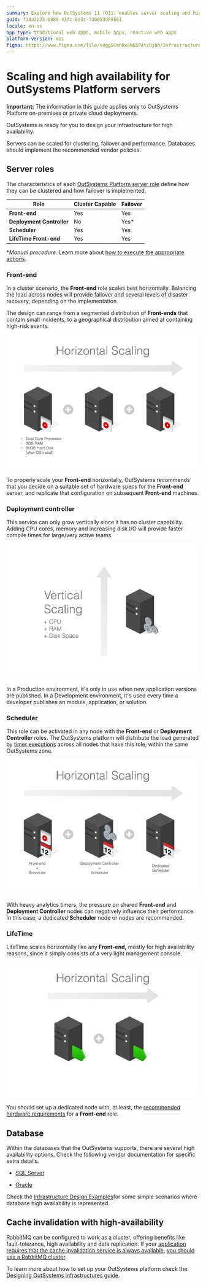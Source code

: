 ```yaml
---
summary: Explore how OutSystems 11 (O11) enables server scaling and high availability for enhanced clustering and failover capabilities.
guid: f28a3223-0889-43fc-8d3c-730053d89561
locale: en-us
app_type: traditional web apps, mobile apps, reactive web apps
platform-version: o11
figma: https://www.figma.com/file/s4ggSCmhDxaNG5P4tzUjbh/Infrastructure-Management?type=design&node-id=101%3A242&mode=design&t=NaxT2dSeMuD9zH0S-1
---
```


# Scaling and high availability for OutSystems Platform servers

<div class="info" markdown="1">

**Important:** The information in this guide applies only to OutSystems Platform on-premises or private cloud deployments.

</div>

OutSystems is ready for you to design your infrastructure for high availability.

Servers can be scaled for clustering, failover and performance. Databases should implement the recommended vendor policies.

## Server roles

The characteristics of each [OutSystems Platform server role](server-roles.md) define how they can be clustered and how failover is implemented.

| **Role**                  | **Cluster Capable** | **Failover** |
|---------------------------|---------------------|--------------|
| **Front-end**             | Yes                 | Yes          |
| **Deployment Controller** | No                  | Yes*         |
| **Scheduler**             | Yes                 | Yes          |
| **LifeTime Front-end**    | Yes                 | Yes          |

**Manual procedure*. Learn more about [how to execute the appropriate actions](https://success.outsystems.com/support/enterprise_customers/maintenance_and_operations/outsystems_platform_server_failover_procedures/).

### Front-end

In a cluster scenario, the **Front-end** role scales best horizontally. Balancing the load across nodes will provide failover and several levels of disaster recovery, depending on the implementation.

The design can range from a segmented distribution of **Front-ends** that contain small incidents, to a geographical distribution aimed at containing high-risk events.

![Illustration of horizontal scaling showing three servers with dual-core processors, 8GB RAM, and 80GB hard disks.](images/scaling-ha-servers_0.png "Horizontal Scaling for Front-end Servers")

To properly scale your **Front-end** horizontally, OutSystems recommends that you decide on a suitable set of hardware specs for the **Front-end** server, and replicate that configuration on subsequent **Front-end** machines.

### Deployment controller

This service can only grow vertically since it has no cluster capability. Adding CPU cores, memory and increasing disk I/O will provide faster compile times for large/very active teams.

![Graphic representing vertical scaling with a single server and increased CPU, RAM, and disk space.](images/scaling-ha-servers_1.png "Vertical Scaling for Deployment Controller")

In a Production environment, it's only in use when new application versions are published. In a Development environment, it's used every time a developer publishes an module, application, or solution.

### Scheduler

This role can be activated in any node with the **Front-end** or **Deployment Controller** roles. The OutSystems platform will distribute the load generated by [timer executions](https://success.outsystems.com/documentation/11/developing_an_application/use_timers/) across all nodes that have this role, within the same OutSystems zone.

![Diagram showing horizontal scaling with three servers: a front-end with scheduler, a deployment controller with scheduler, and a dedicated scheduler.](images/scaling-ha-servers_2.png "Horizontal Scaling with Scheduler Role")

With heavy analytics timers, the pressure on shared **Front-end** and **Deployment Controller** nodes can negatively influence their performance. In this case, a dedicated **Scheduler** node or nodes are recommended.

### LifeTime

LifeTime scales horizontally like any **Front-end,** mostly for high availability reasons, since it simply consists of a very light management console.

![Image depicting horizontal scaling for LifeTime front-end with two servers adding up for high availability.](images/scaling-ha-servers_3.png "Horizontal Scaling for LifeTime Front-end")

You should set up a dedicated node with, at least, the [recommended hardware requirements](sizing-platform.md) for a **Front-end** role.

## Database

Within the databases that the OutSystems supports, there are several high availability options. Check the following vendor documentation for specific extra details.

* [SQL Server](https://msdn.microsoft.com/en-us/ms190202.aspx)

* [Oracle](https://docs.oracle.com/en/database/oracle/oracle-database/19/high-availability.html)

Check the [Infrastructure Design Examples](infra-design-examples.md)for some simple scenarios where database high availability is represented.

## Cache invalidation with high-availability

RabbitMQ can be configured to work as a cluster, offering benefits like fault-tolerance, high availability and data replication. If your [application requires that the cache invalidation service is always available](https://success.outsystems.com/documentation/11/setup_and_maintain_your_outsystems_infrastructure/setting_up_outsystems/cache_invalidation_in_outsystems_11/#when-ha), [you should use a RabbitMQ cluster](https://success.outsystems.com/documentation/11/setup_and_maintain_your_outsystems_infrastructure/setting_up_outsystems/possible_setups_for_an_outsystems_infrastructure/high_availability_and_scalability_strategies/).


To learn more about how to set up your OutSystems platform check the [Designing OutSystems infrastructures guide](designing-infrastructures.md).


